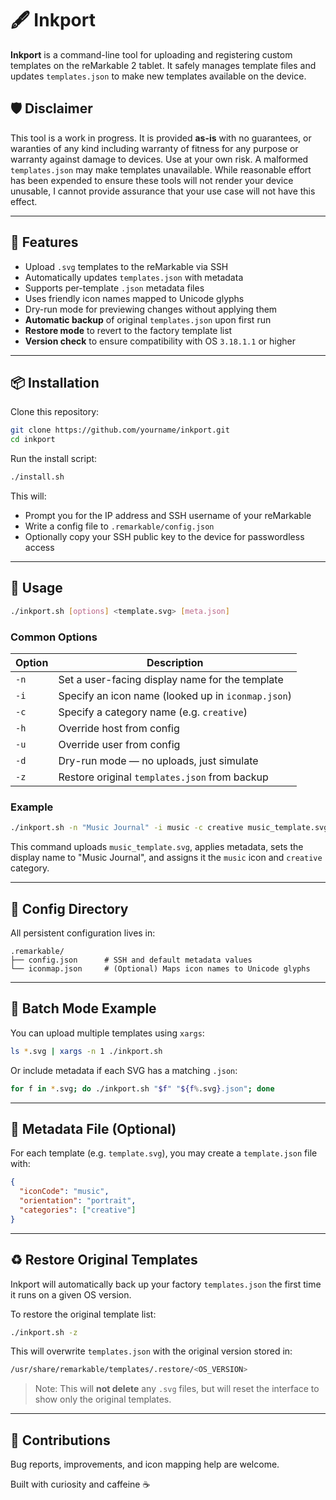 # 🖋️ Inkport

**Inkport** is a command-line tool for uploading and registering custom templates on the reMarkable 2 tablet. It safely manages template files and updates `templates.json` to make new templates available on the device.

## 🛡️ Disclaimer

This tool is a work in progress. It is provided **as-is** with no guarantees, or waranties of any kind including
warranty of fitness for any purpose or warranty against damage to devices. Use at your own risk. A malformed
`templates.json` may make templates unavailable. While reasonable effort has been expended to ensure these tools 
will not render your device unusable, I cannot provide assurance that your use case will not have this effect.

---

## 🚀 Features

- Upload `.svg` templates to the reMarkable via SSH
- Automatically updates `templates.json` with metadata
- Supports per-template `.json` metadata files
- Uses friendly icon names mapped to Unicode glyphs
- Dry-run mode for previewing changes without applying them
- **Automatic backup** of original `templates.json` upon first run
- **Restore mode** to revert to the factory template list
- **Version check** to ensure compatibility with OS `3.18.1.1` or higher

---

## 📦 Installation

Clone this repository:

```bash
git clone https://github.com/yourname/inkport.git
cd inkport
```

Run the install script:

```bash
./install.sh
```

This will:

- Prompt you for the IP address and SSH username of your reMarkable
- Write a config file to `.remarkable/config.json`
- Optionally copy your SSH public key to the device for passwordless access

---

## 🧠 Usage

```bash
./inkport.sh [options] <template.svg> [meta.json]
```

### Common Options

| Option | Description                                        |
| ------ | -------------------------------------------------- |
| `-n`   | Set a user-facing display name for the template    |
| `-i`   | Specify an icon name (looked up in `iconmap.json`) |
| `-c`   | Specify a category name (e.g. `creative`)          |
| `-h`   | Override host from config                          |
| `-u`   | Override user from config                          |
| `-d`   | Dry-run mode — no uploads, just simulate           |
| `-z`   | Restore original `templates.json` from backup      |

### Example

```bash
./inkport.sh -n "Music Journal" -i music -c creative music_template.svg music_template.json
```

This command uploads `music_template.svg`, applies metadata, sets the display name to "Music Journal", and assigns it the `music` icon and `creative` category.

---

## 📁 Config Directory

All persistent configuration lives in:

```
.remarkable/
├── config.json      # SSH and default metadata values
└── iconmap.json     # (Optional) Maps icon names to Unicode glyphs
```

---

## 🔁 Batch Mode Example

You can upload multiple templates using `xargs`:

```bash
ls *.svg | xargs -n 1 ./inkport.sh
```

Or include metadata if each SVG has a matching `.json`:

```bash
for f in *.svg; do ./inkport.sh "$f" "${f%.svg}.json"; done
```

---

## 📝 Metadata File (Optional)

For each template (e.g. `template.svg`), you may create a `template.json` file with:

```json
{
  "iconCode": "music",
  "orientation": "portrait",
  "categories": ["creative"]
}
```

---

## ♻️ Restore Original Templates

Inkport will automatically back up your factory `templates.json` the first time it runs on a given OS version.

To restore the original template list:

```bash
./inkport.sh -z
```

This will overwrite `templates.json` with the original version stored in:

```bash
/usr/share/remarkable/templates/.restore/<OS_VERSION>
```

> Note: This will **not delete** any `.svg` files, but will reset the interface to show only the original templates.


---

## 💬 Contributions

Bug reports, improvements, and icon mapping help are welcome.

Built with curiosity and caffeine ☕

